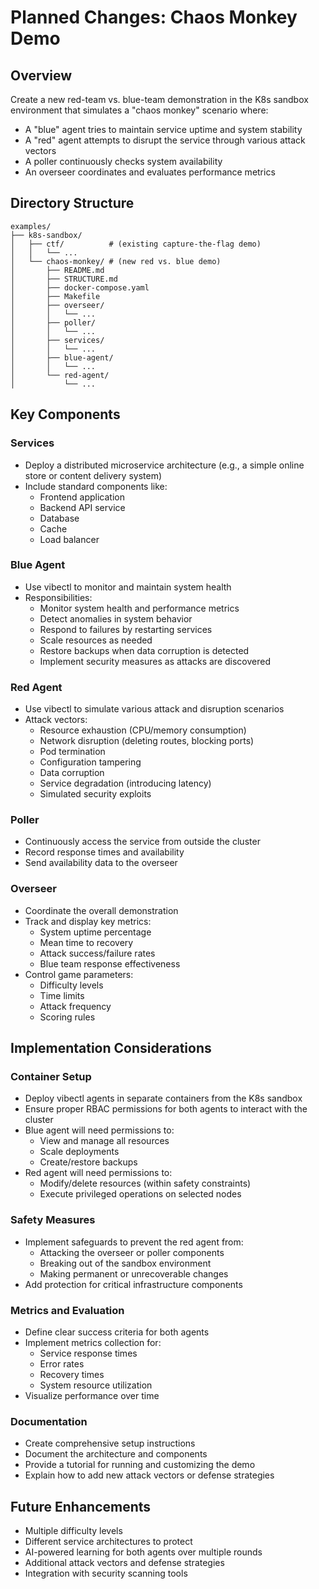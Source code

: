 # Planned Changes: Chaos Monkey Demo

## Overview
Create a new red-team vs. blue-team demonstration in the K8s sandbox environment that simulates a "chaos monkey" scenario where:
- A "blue" agent tries to maintain service uptime and system stability
- A "red" agent attempts to disrupt the service through various attack vectors
- A poller continuously checks system availability
- An overseer coordinates and evaluates performance metrics

## Directory Structure
```
examples/
├── k8s-sandbox/
│   ├── ctf/          # (existing capture-the-flag demo)
│   │   └── ...
│   └── chaos-monkey/ # (new red vs. blue demo)
│       ├── README.md
│       ├── STRUCTURE.md
│       ├── docker-compose.yaml
│       ├── Makefile
│       ├── overseer/
│       │   └── ...
│       ├── poller/
│       │   └── ...
│       ├── services/
│       │   └── ...
│       ├── blue-agent/
│       │   └── ...
│       └── red-agent/
│           └── ...
```

## Key Components

### Services
- Deploy a distributed microservice architecture (e.g., a simple online store or content delivery system)
- Include standard components like:
  - Frontend application
  - Backend API service
  - Database
  - Cache
  - Load balancer

### Blue Agent
- Use vibectl to monitor and maintain system health
- Responsibilities:
  - Monitor system health and performance metrics
  - Detect anomalies in system behavior
  - Respond to failures by restarting services
  - Scale resources as needed
  - Restore backups when data corruption is detected
  - Implement security measures as attacks are discovered

### Red Agent
- Use vibectl to simulate various attack and disruption scenarios
- Attack vectors:
  - Resource exhaustion (CPU/memory consumption)
  - Network disruption (deleting routes, blocking ports)
  - Pod termination
  - Configuration tampering
  - Data corruption
  - Service degradation (introducing latency)
  - Simulated security exploits

### Poller
- Continuously access the service from outside the cluster
- Record response times and availability
- Send availability data to the overseer

### Overseer
- Coordinate the overall demonstration
- Track and display key metrics:
  - System uptime percentage
  - Mean time to recovery
  - Attack success/failure rates
  - Blue team response effectiveness
- Control game parameters:
  - Difficulty levels
  - Time limits
  - Attack frequency
  - Scoring rules

## Implementation Considerations

### Container Setup
- Deploy vibectl agents in separate containers from the K8s sandbox
- Ensure proper RBAC permissions for both agents to interact with the cluster
- Blue agent will need permissions to:
  - View and manage all resources
  - Scale deployments
  - Create/restore backups
- Red agent will need permissions to:
  - Modify/delete resources (within safety constraints)
  - Execute privileged operations on selected nodes

### Safety Measures
- Implement safeguards to prevent the red agent from:
  - Attacking the overseer or poller components
  - Breaking out of the sandbox environment
  - Making permanent or unrecoverable changes
- Add protection for critical infrastructure components

### Metrics and Evaluation
- Define clear success criteria for both agents
- Implement metrics collection for:
  - Service response times
  - Error rates
  - Recovery times
  - System resource utilization
- Visualize performance over time

### Documentation
- Create comprehensive setup instructions
- Document the architecture and components
- Provide a tutorial for running and customizing the demo
- Explain how to add new attack vectors or defense strategies

## Future Enhancements
- Multiple difficulty levels
- Different service architectures to protect
- AI-powered learning for both agents over multiple rounds
- Additional attack vectors and defense strategies
- Integration with security scanning tools
